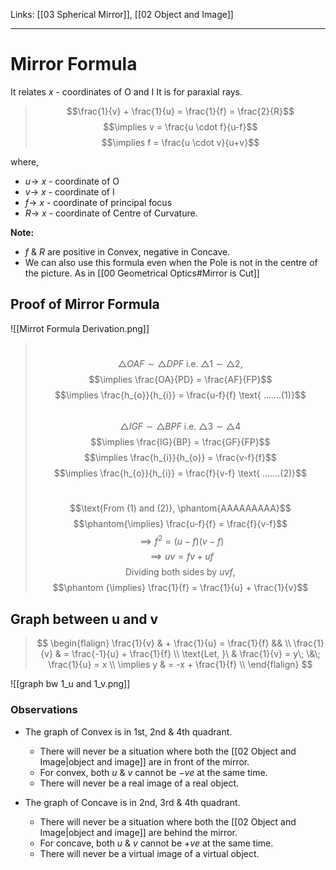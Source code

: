 Links: [[03 Spherical Mirror]], [[02 Object and Image]]
___
# Mirror Formula
It relates $x \text{ - coordinates}$ of O and I
It is for paraxial rays. 

> $$\frac{1}{v} + \frac{1}{u} = \frac{1}{f} = \frac{2}{R}$$
> $$\implies v = \frac{u \cdot f}{u-f}$$
> $$\implies f = \frac{u \cdot v}{u+v}$$


where, 
- $u \to$ $x \text{ - coordinate}$ of O
- $v \to$ $x \text{ - coordinate}$ of I
- $f \to$ $x \text{ - coordinate}$ of principal focus
- $R \to$ $x \text{ - coordinate}$ of Centre of Curvature.

**Note:** 
- $f\ \&\ R$ are positive in Convex, negative in Concave.
- We can also use this formula even when the Pole is not in the centre of the picture. As in [[00 Geometrical Optics#Mirror is Cut]]

  
## Proof of Mirror Formula
![[Mirrot Formula Derivation.png]]

> \
> $$\triangle OAF \sim \triangle DPF \text{ i.e. } \triangle 1  \sim \triangle 2,$$
> $$\implies \frac{OA}{PD} = \frac{AF}{FP}$$
> $$\implies \frac{h_{o}}{h_{i}} = \frac{u-f}{f} \text{ .......(1)}$$
> \
> $$\triangle IGF \sim \triangle BPF \text{ i.e. } \triangle 3 \sim \triangle 4$$
> $$\implies \frac{IG}{BP} = \frac{GF}{FP}$$
> $$\implies \frac{h_{i}}{h_{o}} = \frac{v-f}{f}$$
> $$\implies \frac{h_{o}}{h_{i}} = \frac{f}{v-f} \text{ .......(2)}$$
> 
> \
> $$\text{From (1) and (2)}, \phantom{AAAAAAAAA}$$
> $$\phantom{\implies} \frac{u-f}{f} = \frac{f}{v-f}$$
> $$\implies f^{2} = (u-f)(v-f)$$
> $$\implies uv = fv + uf$$
> $$\text{Dividing both sides by } uvf,$$
> $$\phantom {\implies} \frac{1}{f} = \frac{1}{u} + \frac{1}{v}$$

## Graph between u and v
> $$
> \begin{flalign}
> \frac{1}{v} & + \frac{1}{u} = \frac{1}{f} && \\
> \frac{1}{v} & = \frac{-1}{u} + \frac{1}{f} \\
> \text{Let, }\  & \frac{1}{v} = y\; \&\; \frac{1}{u}  = x \\
> \implies y & = -x + \frac{1}{f} \\
> \end{flalign}
> $$

![[graph bw 1_u and 1_v.png]]

### Observations
- The graph of Convex is in 1st, 2nd & 4th quadrant.
	- There will never be a situation where both the [[02 Object and Image|object and image]] are in front of the mirror.
	- For convex, both $u\ \&\ v$ cannot be $-ve$ at the same time.
	- There will never be a real image of a real object.

- The graph of Concave is in 2nd, 3rd & 4th quadrant.
	- There will never be a situation where both the [[02 Object and Image|object and image]] are behind the mirror.
	- For concave, both $u\ \&\ v$ cannot be $+ve$ at the same time.
	- There will never be a virtual image of a virtual object.